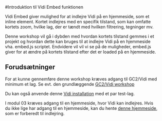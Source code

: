 #Introduktion til Vidi Embed funktionen

Vidi Embed giver mulighed for at indlejre Vidi på en hjemmeside, som et inline element. Kortet indlejres med en specifik tilstand, som kan omfatte kortets zoom, hvilke lag, der er tændt med hvilken filtrering, tegninger mv.

Denne workshop vil gå i dybden med hvordan kortets tilstand gemmes i et projekt og hvordan dette kan bruges til at indlejre Vidi på en hjemmeside vha. embed.js scriptet. Endvidere vil vil vi se på de muligheder, embed.js giver for at ændre på kortets tilstand efter det er loaded på en hjemmeside.

## Forudsætninger

For at kunne gennemføre denne workshop kræves adgang til GC2/Vidi med minimum et lag. Se evt. den grundlæggende [GC2/Vidi workshop](https://mapcentia.github.io/GC2-Vidi-workshop/)

Du kan også anvende denne [Vidi installation](https://vidi.swarm.gc2.io/app/workshop/?config=/api/v2/configuration/workshop/configuration_workshop_614ae80c2393c449148255.json) med et par test-lag.

I modul 03 kræves adgang til en hjemmeside, hvor Vidi kan indlejres. Hvis du ikke lige har adgang til en hjemmeside, kan du hente [denne hjemmeside](../eksempel.html), som er forberedt til indlejring. 

